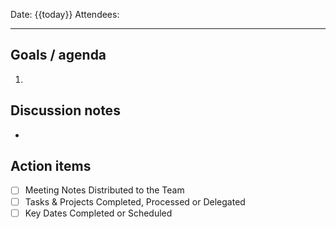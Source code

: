 Date: {{today}}
Attendees: 

---

## Goals / agenda
1. 

## Discussion notes
- 

## Action items
- [ ] Meeting Notes Distributed to the Team
- [ ] Tasks & Projects Completed, Processed or Delegated
- [ ] Key Dates Completed or Scheduled
